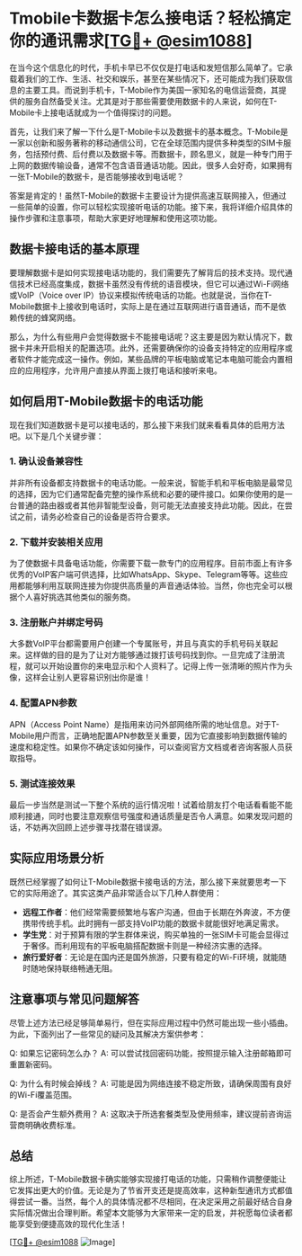 # Tmobile卡数据卡怎么接电话？轻松搞定你的通讯需求[[TG💪+ @esim1088](https://t.me/s/esim1088)]

在当今这个信息化的时代，手机卡早已不仅仅是打电话和发短信那么简单了。它承载着我们的工作、生活、社交和娱乐，甚至在某些情况下，还可能成为我们获取信息的主要工具。而说到手机卡，T-Mobile作为美国一家知名的电信运营商，其提供的服务自然备受关注。尤其是对于那些需要使用数据卡的人来说，如何在T-Mobile卡上接电话就成为一个值得探讨的问题。

首先，让我们来了解一下什么是T-Mobile卡以及数据卡的基本概念。T-Mobile是一家以创新和服务著称的移动通信公司，它在全球范围内提供多种类型的SIM卡服务，包括预付费、后付费以及数据卡等。而数据卡，顾名思义，就是一种专门用于上网的数据传输设备，通常不包含语音通话功能。因此，很多人会好奇，如果拥有一张T-Mobile的数据卡，是否能够接收到电话呢？

答案是肯定的！虽然T-Mobile的数据卡主要设计为提供高速互联网接入，但通过一些简单的设置，你可以轻松实现接听电话的功能。接下来，我将详细介绍具体的操作步骤和注意事项，帮助大家更好地理解和使用这项功能。

## 数据卡接电话的基本原理

要理解数据卡是如何实现接电话功能的，我们需要先了解背后的技术支持。现代通信技术已经高度集成，数据卡虽然没有传统的语音模块，但它可以通过Wi-Fi网络或VoIP（Voice over IP）协议来模拟传统电话的功能。也就是说，当你在T-Mobile数据卡上接收到电话时，实际上是在通过互联网进行语音通话，而不是依赖传统的蜂窝网络。

那么，为什么有些用户会觉得数据卡不能接电话呢？这主要是因为默认情况下，数据卡并未开启相关的配置选项。此外，还需要确保你的设备支持特定的应用程序或者软件才能完成这一操作。例如，某些品牌的平板电脑或笔记本电脑可能会内置相应的应用程序，允许用户直接从界面上拨打电话和接听来电。

## 如何启用T-Mobile数据卡的电话功能

现在我们知道数据卡是可以接电话的，那么接下来我们就来看看具体的启用方法吧。以下是几个关键步骤：

### 1. 确认设备兼容性

并非所有设备都支持数据卡的电话功能。一般来说，智能手机和平板电脑是最常见的选择，因为它们通常配备完整的操作系统和必要的硬件接口。如果你使用的是一台普通的路由器或者其他非智能型设备，则可能无法直接支持此功能。因此，在尝试之前，请务必检查自己的设备是否符合要求。

### 2. 下载并安装相关应用

为了使数据卡具备电话功能，你需要下载一款专门的应用程序。目前市面上有许多优秀的VoIP客户端可供选择，比如WhatsApp、Skype、Telegram等等。这些应用都能够利用互联网连接为你提供高质量的声音通话体验。当然，你也完全可以根据个人喜好挑选其他类似的服务商。

### 3. 注册账户并绑定号码

大多数VoIP平台都需要用户创建一个专属账号，并且与真实的手机号码关联起来。这样做的目的是为了让对方能够通过拨打该号码找到你。一旦完成了注册流程，就可以开始设置你的来电显示和个人资料了。记得上传一张清晰的照片作为头像，这样会让别人更容易识别出你是谁！

### 4. 配置APN参数

APN（Access Point Name）是指用来访问外部网络所需的地址信息。对于T-Mobile用户而言，正确地配置APN参数至关重要，因为它直接影响到数据传输的速度和稳定性。如果你不确定该如何操作，可以查阅官方文档或者咨询客服人员获取指导。

### 5. 测试连接效果

最后一步当然是测试一下整个系统的运行情况啦！试着给朋友打个电话看看能不能顺利接通，同时也要注意观察信号强度和通话质量是否令人满意。如果发现问题的话，不妨再次回顾上述步骤寻找潜在错误源。

## 实际应用场景分析

既然已经掌握了如何让T-Mobile数据卡接电话的方法，那么接下来就要思考一下它的实际用途了。其实这类产品非常适合以下几种人群使用：

- **远程工作者**：他们经常需要频繁地与客户沟通，但由于长期在外奔波，不方便携带传统手机。此时拥有一部支持VoIP功能的数据卡就能很好地满足需求。
- **学生党**：对于预算有限的学生群体来说，购买单独的一张SIM卡可能会显得过于奢侈。而利用现有的平板电脑搭配数据卡则是一种经济实惠的选择。
- **旅行爱好者**：无论是在国内还是国外旅游，只要有稳定的Wi-Fi环境，就能随时随地保持联络畅通无阻。

## 注意事项与常见问题解答

尽管上述方法已经足够简单易行，但在实际应用过程中仍然可能出现一些小插曲。为此，下面列出了一些常见的疑问及其解决方案供参考：

Q: 如果忘记密码怎么办？
A: 可以尝试找回密码功能，按照提示输入注册邮箱即可重置新密码。

Q: 为什么有时候会掉线？
A: 可能是因为网络连接不稳定所致，请确保周围有良好的Wi-Fi覆盖范围。

Q: 是否会产生额外费用？
A: 这取决于所选套餐类型及使用频率，建议提前咨询运营商明确收费标准。

## 总结

综上所述，T-Mobile数据卡确实能够实现接打电话的功能，只需稍作调整便能让它发挥出更大的价值。无论是为了节省开支还是提高效率，这种新型通讯方式都值得尝试一番。当然，每个人的具体情况都不尽相同，在决定采用之前最好结合自身实际情况做出合理判断。希望本文能够为大家带来一定的启发，并祝愿每位读者都能享受到便捷高效的现代化生活！

[[TG💪+ @esim1088](https://t.me/s/esim1088) ![Image](https://i.postimg.cc/4NQfJmqS/Snipaste-2025-05-13-00-14-12.png)]